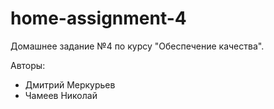 # home-assignment-4

Домашнее задание №4 по курсу "Обеспечение качества".

Авторы:
* Дмитрий Меркурьев
* Чамеев Николай
